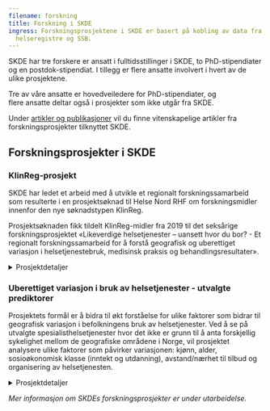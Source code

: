 ```yaml
---
filename: forskning
title: Forskning i SKDE
ingress: Forskningsprosjektene i SKDE er basert på kobling av data fra ulike
  helseregistre og SSB.
---
```


SKDE har tre forskere er ansatt i fulltidsstillinger i SKDE, to PhD-stipendiater og en postdok-stipendiat. I tillegg er flere ansatte involvert i hvert av de ulike prosjektene.

Tre av våre ansatte er hovedveiledere for PhD-stipendiater, og flere ansatte deltar også i prosjekter som ikke utgår fra SKDE.

Under [artikler og publikasjoner](https://helse-nord.no/skde/publikasjoner-og-artikler-fra-skde) vil du finne vitenskapelige artikler fra forskningsprosjekter tilknyttet SKDE.

## Forskningsprosjekter i SKDE

### KlinReg-prosjekt

SKDE har ledet et arbeid med å utvikle et regionalt forskningssamarbeid som resulterte i en prosjektsøknad til Helse Nord RHF om forskningsmidler innenfor den nye søknadstypen KlinReg.

Prosjektsøknaden fikk tildelt KlinReg-midler fra 2019 til det seksårige forskningsprosjektet «Likeverdige helsetjenester – uansett hvor du bor? - Et regionalt forskningssamarbeid for å forstå geografisk og uberettiget variasjon i helsetjenestebruk, medisinsk praksis og behandlingsresultater».

<details><summary>Prosjektdetaljer</summary>

Forskningsprosjektet ledes fra SKDE, er organisert i fire arbeidspakker og omfatter tre PhD-prosjekter med stipendiater ansatt ved henholdsvis SKDE, Helgelandssykehuset og Nordlandssykehuset.

SKDE skal bidra med opplæring, veiledning og analysebistand i alle de tre PhD-prosjektene. Postdok-stipendiaten ved SKDE har i perioder vært frikjøpt fra postdok-prosjektet til arbeidet med KlinReg-prosjektet.

_Mer detaljert informasjon om prosjektet er under utarbeidelse._

</details>

### Uberettiget variasjon i bruk av helsetjenester - utvalgte prediktorer

Prosjektets formål er å bidra til økt forståelse for ulike faktorer som bidrar til geografisk variasjon i befolkningens bruk av helsetjenester. Ved å se på utvalgte spesialisthelsetjenester hvor det ikke er grunn til å anta forskjellig sykelighet mellom de geografiske områdene i Norge, vil prosjektet analysere ulike faktorer som påvirker variasjonen: kjønn, alder, sosioøkonomisk klasse (inntekt og utdanning), avstand/nærhet til tilbud og organisering av helsetjenesten.

<details><summary>Prosjektdetaljer</summary>

**Prosjektleder:** Lise Balteskard, Dr.med, spesialrådgiver ved SKDE, spesialist i onkologi, rådgivendelege ved Universitetssykehuset Nord-Norge

**Prosjektdeltakere:**

- Frank Olsen, Stipendiat. Cand.polit., PhD-stipendiat ved Universitetet i Tromsø, det helsevitenskapelige fakultet, analytiker/forsker ved SKDE
- Lise Balteskard, hovedveileder. Dr.med, spesialrådgiver ved SKDE, spesialist i onkologi, rådgivendelege ved Universitetssykehuset Nord-Norge
- Bjarne Koster Jacobsen, biveileder. Dr.scient, professor epidemiologi, Universitetet i Tromsø, det helsevitenskapelige fakultet

**Tidsramme:** 2018-2023

**Prosjektstatus:** Venter på data

**Forskningsfelt:** Small area variation

**Om prosjektet:** I Norge er det en overordnet helsepolitisk målsetting at helsetjenester til befolkningen skal være likeverdig fordelt uavhengig av kjønn, alder, bosted og sosial situasjon.

Stor geografisk variasjon i forbruk av helsetjenester kan være et uttrykk for at tjenestene ikke er likeverdig fordelt og i strid med den overordnede helsepolitikken i Norge. Til et slikt formål bør bruk av helsetjenester innen geografiske områder, f.eks. innen helseforetakenes opptaksområder, studeres. I et slikt perspektiv har det ikke betydning hvor pasientene faktisk har fått behandling.

Foreløpig har vi noe kunnskap, blant annet gjennom arbeidet med helseatlas, om hvorvidt geografisk variasjon i forbruk av helsetjenester forekommer i Norge, men liten kunnskap om faktorer som kan bidra til å forklare eventuell geografisk variasjon.

Dette er et registerbasert prosjekt innen helsetjenesteforskning som vil analysere geografiske variasjoner i bruk av somatiske helsetjenester for tre utvalgte pasientpopulasjoner;

- Barn med innleggelser
- Pasienter med atrieflimmer
- Pasienter med utvalgte kreftdiagnoser

Fokus er faktorer som kan bidra til å forklare deler av den uberettigede variasjonen;

- Kjønn og alder
- Komorbiditet
- Sosioøkonomisk klasse (Inntekt og utdanning)
- Avstand til tilbud
- Organisering av helsetjenesten

Prosjektet baseres på kobling av persondata fra Norsk Pasientregister, Kreftregisteret og SSB.

Forskningsprosjektet har sitt utspring i forskningsfeltet «small-area-variation» og utviklingen av helseatlas ved SKDE. I analyser av «small-area-variation» og i helseatlas sammenlignes bruk av helsetjenester mellom geografiske områder som tilsvarer helseforetakenes opptaksområder, uavhengig av hvor pasientene har mottatt helsetjenester.

I et samfunnsperspektiv bidrar prosjektet med kunnskap som er nyttig i vurderingen av om offentlige helseressurser fordeles i tråd med gjeldende helsepolitikk. Prosjektet er også nyttig ved å bidra med ny kunnskap som er relevant både for fagmiljø og ledelse på ulike nivå i lokale og regionale helseforetak som kunnskapsgrunnlag i arbeidet med tilbudsplanlegging, kvalitet og prioritering i spesialisthelsetjenesten.

Påvisning av eventuelle geografiske og sosiale variasjoner et viktig grunnlag for å vurdere faglig praksis i lys av kunnskapsbaserte faglige retningslinjer. Kunnskap om slike variasjoner er også viktig i prioriteringsarbeidet ved at det kan initiere en intern diskusjon i fagmiljø om hva som er riktig nivå på tjenestetilbudet.

For pasienter og pårørende vil dette forskningsprosjektet komme til nytte gjennom ny kunnskap som grunnlag for implementering av endringer som kan føre til kvalitetsforbedringer og mer likeverdig tilgang til helsetjenestene.

</details>

_Mer informasjon om SKDEs forskningsprosjekter er under utarbeidelse._
